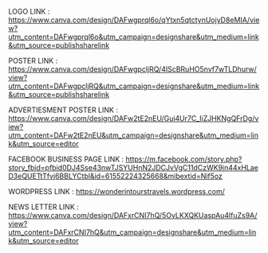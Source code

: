 LOGO LINK : https://www.canva.com/design/DAFwgprql6o/qYtxn5qtctynUojyD8eMIA/view?utm_content=DAFwgprql6o&utm_campaign=designshare&utm_medium=link&utm_source=publishsharelink


POSTER LINK : https://www.canva.com/design/DAFwgpcljRQ/4IScBRuHO5nvf7wTLDhurw/view?utm_content=DAFwgpcljRQ&utm_campaign=designshare&utm_medium=link&utm_source=publishsharelink

ADVERTIESMENT POSTER LINK : https://www.canva.com/design/DAFw2tE2nEU/Gui4Ur7C_IiZJHKNgQFrDg/view?utm_content=DAFw2tE2nEU&utm_campaign=designshare&utm_medium=link&utm_source=editor

FACEBOOK BUSINESS PAGE LINK : https://m.facebook.com/story.php?story_fbid=pfbid0DJ4Sse43nwTJSYUHnN2JDCJvVgC11dCzWK9in44xHLaeD3eQUETtTfvj6BBLYCtbl&id=61552224325668&mibextid=Nif5oz

WORDPRESS LINK : https://wonderintourstravels.wordpress.com/

NEWS LETTER LINK : https://www.canva.com/design/DAFxrCNI7hQ/5OvLKXQKUaspAu4lfuZs9A/view?utm_content=DAFxrCNI7hQ&utm_campaign=designshare&utm_medium=link&utm_source=editor
